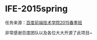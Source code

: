 # IFE-2015spring

任务来源：[百度前端技术学院2015春季班](https://github.com/baidu-ife/ife/tree/master/2015_spring)

非常感谢百度团队以及各位大大开源了此项目~
